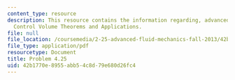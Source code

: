 ```yaml
---
content_type: resource
description: This resource contains the information regarding, advanced fluid mechanics,
  Control Volume Theorems and Applications.
file: null
file_location: /coursemedia/2-25-advanced-fluid-mechanics-fall-2013/42b1770e8955abb54c8d79e680d26fc4_MIT2_25F13_Shapi4.25_Prob.pdf
file_type: application/pdf
resourcetype: Document
title: Problem 4.25
uid: 42b1770e-8955-abb5-4c8d-79e680d26fc4
---
```

